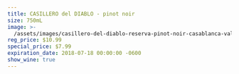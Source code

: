 ```yaml
---
title: CASILLERO del DIABLO - pinot noir
size: 750mL
image: >-
  /assets/images/casillero-del-diablo-reserva-pinot-noir-casablanca-valley-chile-10546893.jpg
reg_price: $10.99
special_price: $7.99
expiration_date: 2018-07-18 00:00:00 -0600
show_wine: true
---
```


